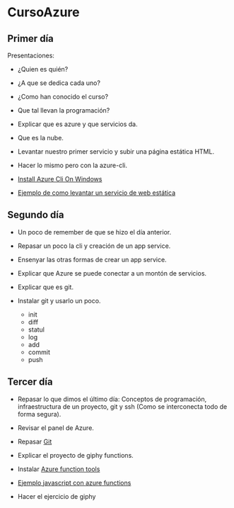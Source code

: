 # CursoAzure

## Primer día

Presentaciones:

* ¿Quien es quién?
* ¿A que se dedica cada uno?
* ¿Como han conocido el curso?
* Que tal llevan la programación?

* Explicar que es azure y que servicios da.
* Que es la nube.

* Levantar nuestro primer servicio y subir una página estática HTML.
* Hacer lo mismo pero con la azure-cli.

* [Install Azure Cli On Windows](https://docs.microsoft.com/en-us/cli/azure/install-azure-cli-windows?tabs=azure-cli)

* [Ejemplo de como levantar un servicio de web estática](https://docs.microsoft.com/en-us/azure/app-service/quickstart-html)

## Segundo día

* Un poco de remember de que se hizo el día anterior.
* Repasar un poco la cli y creación de un app service.
* Ensenyar las otras formas de crear un app service.
* Explicar que Azure se puede conectar a un montón de servicios.

* Explicar que es git.
* Instalar git y usarlo un poco.
  * init
  * diff
  * statul
  * log
  * add
  * commit
  * push

## Tercer día

* Repasar lo que dimos el último día: Conceptos de programación, infraestructura
  de un proyecto, git y ssh (Como se interconecta todo de forma segura).

* Revisar el panel de Azure.

* Repasar [Git](https://docs.github.com/es/get-started/quickstart/hello-world)

* Explicar el proyecto de giphy functions.

* Instalar [Azure function tools](https://docs.microsoft.com/es-es/azure/azure-functions/functions-run-local?tabs=v4%2Cwindows%2Ccsharp%2Cportal%2Cbash)
* [Ejemplo javascript con azure functions](https://docs.microsoft.com/en-us/azure/azure-functions/create-first-function-cli-node?tabs=azure-cli%2Cbrowser)

* Hacer el ejercicio de giphy

